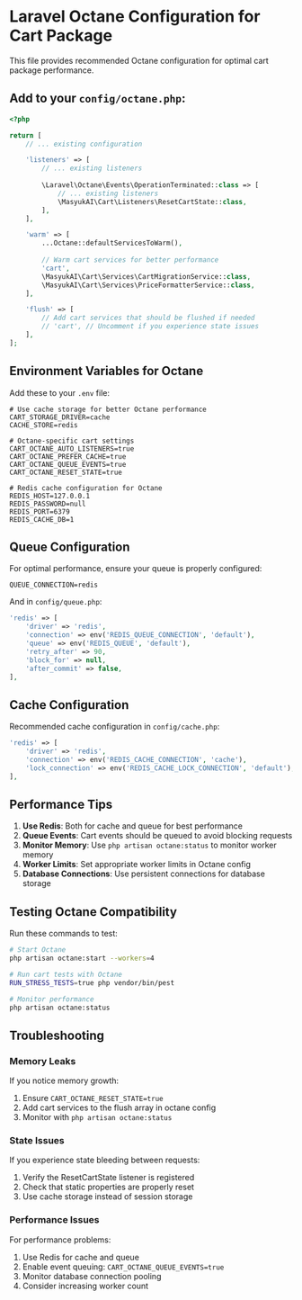 # Laravel Octane Configuration for Cart Package

This file provides recommended Octane configuration for optimal cart package performance.

## Add to your `config/octane.php`:

```php
<?php

return [
    // ... existing configuration

    'listeners' => [
        // ... existing listeners
        
        \Laravel\Octane\Events\OperationTerminated::class => [
            // ... existing listeners
            \MasyukAI\Cart\Listeners\ResetCartState::class,
        ],
    ],

    'warm' => [
        ...Octane::defaultServicesToWarm(),
        
        // Warm cart services for better performance
        'cart',
        \MasyukAI\Cart\Services\CartMigrationService::class,
        \MasyukAI\Cart\Services\PriceFormatterService::class,
    ],

    'flush' => [
        // Add cart services that should be flushed if needed
        // 'cart', // Uncomment if you experience state issues
    ],
];
```

## Environment Variables for Octane

Add these to your `.env` file:

```env
# Use cache storage for better Octane performance
CART_STORAGE_DRIVER=cache
CACHE_STORE=redis

# Octane-specific cart settings
CART_OCTANE_AUTO_LISTENERS=true
CART_OCTANE_PREFER_CACHE=true
CART_OCTANE_QUEUE_EVENTS=true
CART_OCTANE_RESET_STATE=true

# Redis cache configuration for Octane
REDIS_HOST=127.0.0.1
REDIS_PASSWORD=null
REDIS_PORT=6379
REDIS_CACHE_DB=1
```

## Queue Configuration

For optimal performance, ensure your queue is properly configured:

```env
QUEUE_CONNECTION=redis
```

And in `config/queue.php`:

```php
'redis' => [
    'driver' => 'redis',
    'connection' => env('REDIS_QUEUE_CONNECTION', 'default'),
    'queue' => env('REDIS_QUEUE', 'default'),
    'retry_after' => 90,
    'block_for' => null,
    'after_commit' => false,
],
```

## Cache Configuration

Recommended cache configuration in `config/cache.php`:

```php
'redis' => [
    'driver' => 'redis',
    'connection' => env('REDIS_CACHE_CONNECTION', 'cache'),
    'lock_connection' => env('REDIS_CACHE_LOCK_CONNECTION', 'default'),
],
```

## Performance Tips

1. **Use Redis**: Both for cache and queue for best performance
2. **Queue Events**: Cart events should be queued to avoid blocking requests
3. **Monitor Memory**: Use `php artisan octane:status` to monitor worker memory
4. **Worker Limits**: Set appropriate worker limits in Octane config
5. **Database Connections**: Use persistent connections for database storage

## Testing Octane Compatibility

Run these commands to test:

```bash
# Start Octane
php artisan octane:start --workers=4

# Run cart tests with Octane
RUN_STRESS_TESTS=true php vendor/bin/pest

# Monitor performance
php artisan octane:status
```

## Troubleshooting

### Memory Leaks
If you notice memory growth:
1. Ensure `CART_OCTANE_RESET_STATE=true`
2. Add cart services to the flush array in octane config
3. Monitor with `php artisan octane:status`

### State Issues
If you experience state bleeding between requests:
1. Verify the ResetCartState listener is registered
2. Check that static properties are properly reset
3. Use cache storage instead of session storage

### Performance Issues
For performance problems:
1. Use Redis for cache and queue
2. Enable event queuing: `CART_OCTANE_QUEUE_EVENTS=true`
3. Monitor database connection pooling
4. Consider increasing worker count
